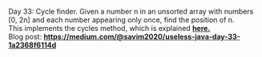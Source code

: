 Day 33: Cycle finder.
Given a number n in an unsorted array with numbers [0, 2n] and each number appearing only once, find the position of n.  
This implements the cycles method, which is explained **[here.](https://www.youtube.com/watch?v=vIdStMTgNl0)**  
Blog post: **<https://medium.com/@savim2020/useless-java-day-33-1a2368f6114d>**  
